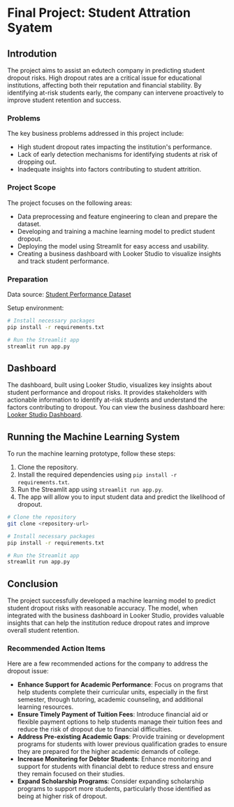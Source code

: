 # Final Project: Student Attration Syatem

## Introdution

The project aims to assist an edutech company in predicting student dropout risks. High dropout rates are a critical issue for educational institutions, affecting both their reputation and financial stability. By identifying at-risk students early, the company can intervene proactively to improve student retention and success.

### Problems

The key business problems addressed in this project include:

- High student dropout rates impacting the institution's performance.
- Lack of early detection mechanisms for identifying students at risk of dropping out.
- Inadequate insights into factors contributing to student attrition.

### Project Scope

The project focuses on the following areas:

- Data preprocessing and feature engineering to clean and prepare the dataset.
- Developing and training a machine learning model to predict student dropout.
- Deploying the model using Streamlit for easy access and usability.
- Creating a business dashboard with Looker Studio to visualize insights and track student performance.

### Preparation

Data source: [Student Performance Dataset](https://github.com/dicodingacademy/dicoding_dataset/blob/main/students_performance/README.md)

Setup environment:

```bash
# Install necessary packages
pip install -r requirements.txt

# Run the Streamlit app
streamlit run app.py
```

## Dashboard

The dashboard, built using Looker Studio, visualizes key insights about student performance and dropout risks. It provides stakeholders with actionable information to identify at-risk students and understand the factors contributing to dropout. You can view the business dashboard here: [Looker Studio Dashboard](https://lookerstudio.google.com/reporting/5bde8ef5-73d2-4edb-8dad-1425eb49d6b2).

## Running the Machine Learning System

To run the machine learning prototype, follow these steps:

1. Clone the repository.
2. Install the required dependencies using `pip install -r requirements.txt`.
3. Run the Streamlit app using `streamlit run app.py`.
4. The app will allow you to input student data and predict the likelihood of dropout.

```bash
# Clone the repository
git clone <repository-url>

# Install necessary packages
pip install -r requirements.txt

# Run the Streamlit app
streamlit run app.py
```

## Conclusion

The project successfully developed a machine learning model to predict student dropout risks with reasonable accuracy. The model, when integrated with the business dashboard in Looker Studio, provides valuable insights that can help the institution reduce dropout rates and improve overall student retention.

### Recommended Action Items

Here are a few recommended actions for the company to address the dropout issue:

- **Enhance Support for Academic Performance**: Focus on programs that help students complete their curricular units, especially in the first semester, through tutoring, academic counseling, and additional learning resources.
- **Ensure Timely Payment of Tuition Fees**: Introduce financial aid or flexible payment options to help students manage their tuition fees and reduce the risk of dropout due to financial difficulties.
- **Address Pre-existing Academic Gaps**: Provide training or development programs for students with lower previous qualification grades to ensure they are prepared for the higher academic demands of college.
- **Increase Monitoring for Debtor Students**: Enhance monitoring and support for students with financial debt to reduce stress and ensure they remain focused on their studies.
- **Expand Scholarship Programs**: Consider expanding scholarship programs to support more students, particularly those identified as being at higher risk of dropout.